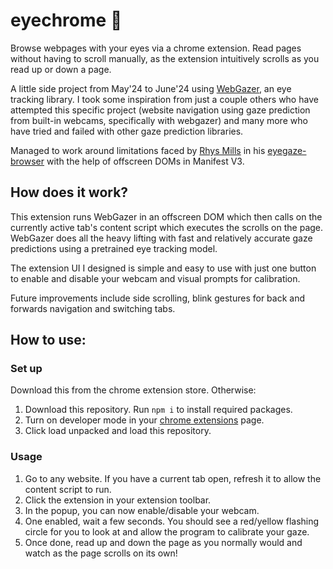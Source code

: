 # eyechrome :eyes:
Browse webpages with your eyes via a chrome extension. Read pages without having to scroll manually, as the extension intuitively scrolls as you read up or down a page.

A little side project from May'24 to June'24 using [WebGazer](https://webgazer.cs.brown.edu/), an eye tracking library. I took some inspiration from just a couple others who have attempted this specific project (website navigation using gaze prediction from built-in webcams, specifically with webgazer) and many more who have tried and failed with other gaze prediction libraries.

Managed to work around limitations faced by [Rhys Mills](https://github.com/rhystmills) in his [eyegaze-browser](https://github.com/rhystmills/eyegaze-browser) with the help of offscreen DOMs in Manifest V3.

## How does it work?
This extension runs WebGazer in an offscreen DOM which then calls on the currently active tab's content script which executes the scrolls on the page. WebGazer does all the heavy lifting with fast and relatively accurate gaze predictions using a pretrained eye tracking model.

The extension UI I designed is simple and easy to use with just one button to enable and disable your webcam and visual prompts for calibration. 

Future improvements include side scrolling, blink gestures for back and forwards navigation and switching tabs.

## How to use:

### Set up
Download this from the chrome extension store. Otherwise:
1. Download this repository. Run `npm i` to install required packages.
2. Turn on developer mode in your [chrome extensions](chrome://extensions/) page.
2. Click load unpacked and load this repository.

### Usage
1. Go to any website. If you have a current tab open, refresh it to allow the content script to run.
2. Click the extension in your extension toolbar.
3. In the popup, you can now enable/disable your webcam.
4. One enabled, wait a few seconds. You should see a red/yellow flashing circle for you to look at and allow the program to calibrate your gaze.
5. Once done, read up and down the page as you normally would and watch as the page scrolls on its own!



